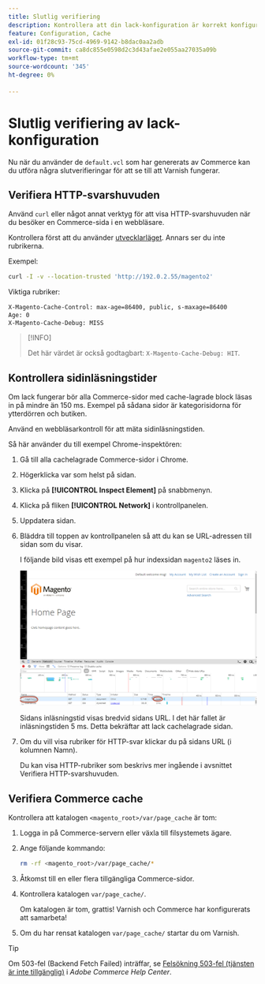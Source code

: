 ```yaml
---
title: Slutlig verifiering
description: Kontrollera att din lack-konfiguration är korrekt konfigurerad för att fungera med Adobe Commerce-programmet.
feature: Configuration, Cache
exl-id: 01f28c93-75cd-4969-9142-b8dac0aa2adb
source-git-commit: ca8dc855e0598d2c3d43afae2e055aa27035a09b
workflow-type: tm+mt
source-wordcount: '345'
ht-degree: 0%

---
```


# Slutlig verifiering av lack-konfiguration

Nu när du använder de `default.vcl` som har genererats av Commerce kan du utföra några slutverifieringar för att se till att Varnish fungerar.

## Verifiera HTTP-svarshuvuden

Använd `curl` eller något annat verktyg för att visa HTTP-svarshuvuden när du besöker en Commerce-sida i en webbläsare.

Kontrollera först att du använder [utvecklarläget](../cli/set-mode.md#change-to-developer-mode). Annars ser du inte rubrikerna.

Exempel:

```bash
curl -I -v --location-trusted 'http://192.0.2.55/magento2'
```

Viktiga rubriker:

```
X-Magento-Cache-Control: max-age=86400, public, s-maxage=86400
Age: 0
X-Magento-Cache-Debug: MISS
```

>[!INFO]
>
>Det här värdet är också godtagbart: `X-Magento-Cache-Debug: HIT`.

## Kontrollera sidinläsningstider

Om lack fungerar bör alla Commerce-sidor med cache-lagrade block läsas in på mindre än 150 ms. Exempel på sådana sidor är kategorisidorna för ytterdörren och butiken.

Använd en webbläsarkontroll för att mäta sidinläsningstiden.

Så här använder du till exempel Chrome-inspektören:

1. Gå till alla cachelagrade Commerce-sidor i Chrome.
1. Högerklicka var som helst på sidan.
1. Klicka på **[!UICONTROL Inspect Element]** på snabbmenyn.
1. Klicka på fliken **[!UICONTROL Network]** i kontrollpanelen.
1. Uppdatera sidan.
1. Bläddra till toppen av kontrollpanelen så att du kan se URL-adressen till sidan som du visar.

   I följande bild visas ett exempel på hur indexsidan `magento2` läses in.

   ![Klicka på sidan som du visar](../../assets/configuration/varnish-inspector.png)

   Sidans inläsningstid visas bredvid sidans URL. I det här fallet är inläsningstiden 5 ms. Detta bekräftar att lack cachelagrade sidan.

1. Om du vill visa rubriker för HTTP-svar klickar du på sidans URL (i kolumnen Namn).

   Du kan visa HTTP-rubriker som beskrivs mer ingående i avsnittet Verifiera HTTP-svarshuvuden.

## Verifiera Commerce cache

Kontrollera att katalogen `<magento_root>/var/page_cache` är tom:

1. Logga in på Commerce-servern eller växla till filsystemets ägare.
1. Ange följande kommando:

   ```bash
   rm -rf <magento_root>/var/page_cache/*
   ```

1. Åtkomst till en eller flera tillgängliga Commerce-sidor.
1. Kontrollera katalogen `var/page_cache/`.

   Om katalogen är tom, grattis! Varnish och Commerce har konfigurerats att samarbeta!

1. Om du har rensat katalogen `var/page_cache/` startar du om Varnish.

>[!TIP]
>
>Om 503-fel (Backend Fetch Failed) inträffar, se [Felsökning 503-fel (tjänsten är inte tillgänglig)](https://experienceleague.adobe.com/docs/commerce-knowledge-base/kb/troubleshooting/miscellaneous/troubleshooting-503-errors.html) i _Adobe Commerce Help Center_.
